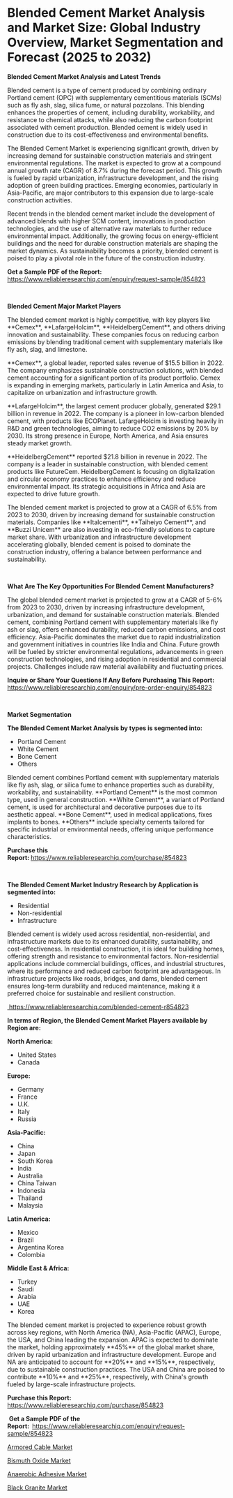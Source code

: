 <p><h1>Blended Cement Market Analysis and Market Size: Global Industry Overview, Market Segmentation and Forecast (2025 to 2032)</h1></p><p><strong>Blended Cement Market Analysis and Latest Trends</strong></p>
<p><p>Blended cement is a type of cement produced by combining ordinary Portland cement (OPC) with supplementary cementitious materials (SCMs) such as fly ash, slag, silica fume, or natural pozzolans. This blending enhances the properties of cement, including durability, workability, and resistance to chemical attacks, while also reducing the carbon footprint associated with cement production. Blended cement is widely used in construction due to its cost-effectiveness and environmental benefits.</p><p>The Blended Cement Market is experiencing significant growth, driven by increasing demand for sustainable construction materials and stringent environmental regulations. The market is expected to grow at a compound annual growth rate (CAGR) of 8.7% during the forecast period. This growth is fueled by rapid urbanization, infrastructure development, and the rising adoption of green building practices. Emerging economies, particularly in Asia-Pacific, are major contributors to this expansion due to large-scale construction activities.</p><p>Recent trends in the blended cement market include the development of advanced blends with higher SCM content, innovations in production technologies, and the use of alternative raw materials to further reduce environmental impact. Additionally, the growing focus on energy-efficient buildings and the need for durable construction materials are shaping the market dynamics. As sustainability becomes a priority, blended cement is poised to play a pivotal role in the future of the construction industry.</p></p>
<p><strong>Get a Sample PDF of the Report:&nbsp;</strong> <a href="https://www.reliableresearchiq.com/enquiry/request-sample/854823?utm_campaign=103&utm_medium=2&utm_source=Github&utm_content=ia&utm_term=26012025&utm_id=blended-cement">https://www.reliableresearchiq.com/enquiry/request-sample/854823</a></p>
<p>&nbsp;</p>
<p><strong>Blended Cement Major Market Players</strong></p>
<p><p>The blended cement market is highly competitive, with key players like **Cemex**, **LafargeHolcim**, **HeidelbergCement**, and others driving innovation and sustainability. These companies focus on reducing carbon emissions by blending traditional cement with supplementary materials like fly ash, slag, and limestone.</p><p>**Cemex**, a global leader, reported sales revenue of $15.5 billion in 2022. The company emphasizes sustainable construction solutions, with blended cement accounting for a significant portion of its product portfolio. Cemex is expanding in emerging markets, particularly in Latin America and Asia, to capitalize on urbanization and infrastructure growth.</p><p>**LafargeHolcim**, the largest cement producer globally, generated $29.1 billion in revenue in 2022. The company is a pioneer in low-carbon blended cement, with products like ECOPlanet. LafargeHolcim is investing heavily in R&D and green technologies, aiming to reduce CO2 emissions by 20% by 2030. Its strong presence in Europe, North America, and Asia ensures steady market growth.</p><p>**HeidelbergCement** reported $21.8 billion in revenue in 2022. The company is a leader in sustainable construction, with blended cement products like FutureCem. HeidelbergCement is focusing on digitalization and circular economy practices to enhance efficiency and reduce environmental impact. Its strategic acquisitions in Africa and Asia are expected to drive future growth.</p><p>The blended cement market is projected to grow at a CAGR of 6.5% from 2023 to 2030, driven by increasing demand for sustainable construction materials. Companies like **Italcementi**, **Taiheiyo Cement**, and **Buzzi Unicem** are also investing in eco-friendly solutions to capture market share. With urbanization and infrastructure development accelerating globally, blended cement is poised to dominate the construction industry, offering a balance between performance and sustainability.</p></p>
<p>&nbsp;</p>
<p><strong>What Are The Key Opportunities For Blended Cement Manufacturers?</strong></p>
<p><p>The global blended cement market is projected to grow at a CAGR of 5-6% from 2023 to 2030, driven by increasing infrastructure development, urbanization, and demand for sustainable construction materials. Blended cement, combining Portland cement with supplementary materials like fly ash or slag, offers enhanced durability, reduced carbon emissions, and cost efficiency. Asia-Pacific dominates the market due to rapid industrialization and government initiatives in countries like India and China. Future growth will be fueled by stricter environmental regulations, advancements in green construction technologies, and rising adoption in residential and commercial projects. Challenges include raw material availability and fluctuating prices.</p></p>
<p><strong>Inquire or Share Your Questions If Any Before Purchasing This Report:</strong> <a href="https://www.reliableresearchiq.com/enquiry/pre-order-enquiry/854823?utm_campaign=103&utm_medium=2&utm_source=Github&utm_content=ia&utm_term=26012025&utm_id=blended-cement">https://www.reliableresearchiq.com/enquiry/pre-order-enquiry/854823</a></p>
<p>&nbsp;</p>
<p><strong>Market Segmentation</strong></p>
<p><strong>The Blended Cement Market Analysis by types is segmented into:</strong></p>
<p><ul><li>Portland Cement</li><li>White Cement</li><li>Bone Cement</li><li>Others</li></ul></p>
<p><p>Blended cement combines Portland cement with supplementary materials like fly ash, slag, or silica fume to enhance properties such as durability, workability, and sustainability. **Portland Cement** is the most common type, used in general construction. **White Cement**, a variant of Portland cement, is used for architectural and decorative purposes due to its aesthetic appeal. **Bone Cement**, used in medical applications, fixes implants to bones. **Others** include specialty cements tailored for specific industrial or environmental needs, offering unique performance characteristics.</p></p>
<p><strong>Purchase this Report:&nbsp;</strong><a href="https://www.reliableresearchiq.com/purchase/854823?utm_campaign=103&utm_medium=2&utm_source=Github&utm_content=ia&utm_term=26012025&utm_id=blended-cement">https://www.reliableresearchiq.com/purchase/854823</a></p>
<p>&nbsp;</p>
<p><strong>The Blended Cement Market Industry Research by Application is segmented into:</strong></p>
<p><ul><li>Residential</li><li>Non-residential</li><li>Infrastructure</li></ul></p>
<p><p>Blended cement is widely used across residential, non-residential, and infrastructure markets due to its enhanced durability, sustainability, and cost-effectiveness. In residential construction, it is ideal for building homes, offering strength and resistance to environmental factors. Non-residential applications include commercial buildings, offices, and industrial structures, where its performance and reduced carbon footprint are advantageous. In infrastructure projects like roads, bridges, and dams, blended cement ensures long-term durability and reduced maintenance, making it a preferred choice for sustainable and resilient construction.</p></p>
<p><a href="https://www.reliableresearchiq.com/blended-cement-r854823?utm_campaign=103&utm_medium=2&utm_source=Github&utm_content=ia&utm_term=26012025&utm_id=blended-cement">&nbsp;https://www.reliableresearchiq.com/blended-cement-r854823</a></p>
<p><strong>In terms of Region, the Blended Cement Market Players available by Region are:</strong></p>
<p>
    <p> <strong> North America: </strong>
        <ul>
            <li>United States</li>
            <li>Canada</li>
        </ul>
        </p> 
    <p> <strong> Europe: </strong>
        <ul>
            <li>Germany</li>
            <li>France</li>
            <li>U.K.</li>
            <li>Italy</li>
            <li>Russia</li>
        </ul>
        </p> 
    <p> <strong> Asia-Pacific: </strong>
        <ul>
            <li>China</li>
            <li>Japan</li>
            <li>South Korea</li>
            <li>India</li>
            <li>Australia</li>
            <li>China Taiwan</li>
            <li>Indonesia</li>
            <li>Thailand</li>
            <li>Malaysia</li>
        </ul>
        </p> 
    <p> <strong> Latin America: </strong>
        <ul>
            <li>Mexico</li>
            <li>Brazil</li>
            <li>Argentina Korea</li>
            <li>Colombia</li>
        </ul>
        </p> 
    <p> <strong> Middle East & Africa: </strong>
        <ul>
            <li>Turkey</li>
            <li>Saudi</li>
            <li>Arabia</li>
            <li>UAE</li>
            <li>Korea</li>
        </ul>
    </p>
    </p>
<p><p>The blended cement market is projected to experience robust growth across key regions, with North America (NA), Asia-Pacific (APAC), Europe, the USA, and China leading the expansion. APAC is expected to dominate the market, holding approximately **45%** of the global market share, driven by rapid urbanization and infrastructure development. Europe and NA are anticipated to account for **20%** and **15%**, respectively, due to sustainable construction practices. The USA and China are poised to contribute **10%** and **25%**, respectively, with China's growth fueled by large-scale infrastructure projects.</p></p>
<p><strong>Purchase this Report: </strong><a href="https://www.reliableresearchiq.com/purchase/854823?utm_campaign=103&utm_medium=2&utm_source=Github&utm_content=ia&utm_term=26012025&utm_id=blended-cement">https://www.reliableresearchiq.com/purchase/854823</a></p>
<p>&nbsp;<strong>Get a Sample PDF of the Report:&nbsp;&nbsp;</strong><a href="https://www.reliableresearchiq.com/enquiry/request-sample/854823?utm_campaign=103&utm_medium=2&utm_source=Github&utm_content=ia&utm_term=26012025&utm_id=blended-cement">https://www.reliableresearchiq.com/enquiry/request-sample/854823</a></p>
<p><strong></strong></p>
<p><p><a href="https://github.com/sapsaidamary/Market-Research-Report-List-1/blob/main/armored-cable-market.md?utm_campaign=103&utm_medium=2&utm_source=Github&utm_content=ia&utm_term=26012025&utm_id=blended-cement">Armored Cable Market</a></p><p><a href="https://github.com/djarixneoza/Market-Research-Report-List-1/blob/main/bismuth-oxide-market.md?utm_campaign=103&utm_medium=2&utm_source=Github&utm_content=ia&utm_term=26012025&utm_id=blended-cement">Bismuth Oxide Market</a></p><p><a href="https://github.com/vilehoaguy/Market-Research-Report-List-1/blob/main/anaerobic-adhesive-market.md?utm_campaign=103&utm_medium=2&utm_source=Github&utm_content=ia&utm_term=26012025&utm_id=blended-cement">Anaerobic Adhesive Market</a></p><p><a href="https://github.com/jandedaboy1/Market-Research-Report-List-1/blob/main/black-granite-market.md?utm_campaign=103&utm_medium=2&utm_source=Github&utm_content=ia&utm_term=26012025&utm_id=blended-cement">Black Granite Market</a></p></p>